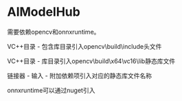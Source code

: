# AIModelHub

需要依赖opencv和onnxruntime。

VC++目录 - 包含库目录引入opencv\build\include头文件

VC++目录 - 库目录引入opencv\build\x64\vc16\lib静态库文件

链接器 - 输入 - 附加依赖项引入对应的静态库文件名称

onnxruntime可以通过nuget引入